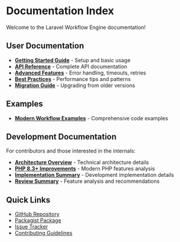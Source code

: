 # Documentation Index

Welcome to the Laravel Workflow Engine documentation!

## User Documentation

- **[Getting Started Guide](getting-started.md)** - Setup and basic usage
- **[API Reference](api-reference.md)** - Complete API documentation
- **[Advanced Features](advanced-features.md)** - Error handling, timeouts, retries
- **[Best Practices](best-practices.md)** - Performance tips and patterns
- **[Migration Guide](migration.md)** - Upgrading from older versions

## Examples

- **[Modern Workflow Examples](../src/Examples/ModernWorkflowExamples.php)** - Comprehensive code examples

## Development Documentation

For contributors and those interested in the internals:

- **[Architecture Overview](development/ARCHITECTURE.md)** - Technical architecture details
- **[PHP 8.3+ Improvements](development/PHP83_IMPROVEMENTS.md)** - Modern PHP features analysis
- **[Implementation Summary](development/IMPLEMENTATION_SUMMARY.md)** - Development implementation details
- **[Review Summary](development/REVIEW_SUMMARY.md)** - Feature analysis and recommendations

## Quick Links

- [GitHub Repository](https://github.com/solutionforest/workflow-engine-laravel)
- [Packagist Package](https://packagist.org/packages/solution-forest/workflow-engine-laravel)
- [Issue Tracker](https://github.com/solutionforest/workflow-engine-laravel/issues)
- [Contributing Guidelines](../CONTRIBUTING.md)
